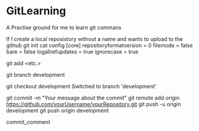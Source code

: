 # GitLearning
A Practise ground for me to learn git commans

If I create a local reposistory without a name and wants to upload to the github
git init
cat config                                                                                                                                                                [core]                                                                                                                                                                              repositoryformatversion = 0                                                                                                                                                 filemode = false                                                                                                                                                            bare = false                                                                                                                                                                logallrefupdates = true                                                                                                                                                     ignorecase = true   

git add <folder1> <folder2> <etc.>
  
git branch development 

git checkout development                                                                                                                                                  Switched to branch 'development' 

git commit -m "Your message about the commit"
git remote add origin https://github.com/yourUsername/yourRepository.git
git push -u origin development
git push origin development

commit_comment


